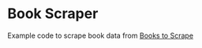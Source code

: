 # Book Scraper

Example code to scrape book data from [Books to Scrape](https://books.toscrape.com/index.html)